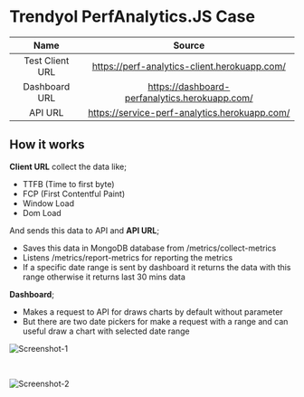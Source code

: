 # Trendyol PerfAnalytics.JS Case

| Name | Source |
| :---: | :---: |
| Test Client URL | https://perf-analytics-client.herokuapp.com/ |
| Dashboard URL | https://dashboard-perfanalytics.herokuapp.com/ |
| API URL | https://service-perf-analytics.herokuapp.com/ |

## How it works

<span>**Client URL** collect the data like;</span>
  - TTFB (Time to first byte)
  - FCP (First Contentful Paint)
  - Window Load
  - Dom Load

<span>And sends this data to API and **API URL**;</span>
  - Saves this data in MongoDB database from /metrics/collect-metrics
  - Listens /metrics/report-metrics for reporting the metrics
  - If a specific date range is sent by dashboard it returns the data with this range otherwise it returns last 30 mins data

<span>**Dashboard**;</span>
  - Makes a request to API for draws charts by default without parameter
  - But there are two date pickers for make a request with a range and can useful draw a chart with selected date range

![Screenshot-1](https://drive.google.com/uc?export=view&id=1QI9V4_eCq5wuBNeg_DfGrDV351F-G5CM "Dashboard 1")

<br>

![Screenshot-2](https://drive.google.com/uc?export=view&id=1IWUvzOQMAaUsrpga0Yf4OjIQmwE6b_44 "Dashboard 2")